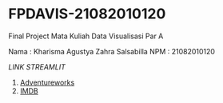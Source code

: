 # FPDAVIS-21082010120


Final Project Mata Kuliah Data Visualisasi Par A

Nama : Kharisma Agustya Zahra Salsabilla 
NPM  : 21082010120


*LINK STREAMLIT*
1. [Adventureworks](https://sifodavis-21082010120-adventureworks.streamlit.app/)
2. [IMDB](https://sifodavis-21082010120-imdb.streamlit.app/)
